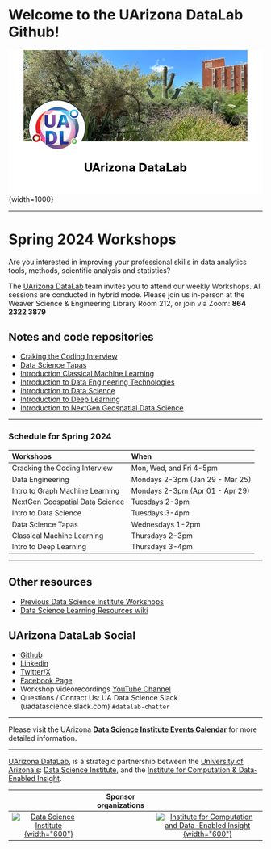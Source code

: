 # Welcome to the UArizona DataLab Github!

![UA DataLab](images/UADL_Composition.png){width=1000}

***

# Spring 2024 Workshops

Are you interested in improving your professional skills in data analytics tools, methods, scientific analysis and statistics?

The [UArizona DataLab](https://www.datascience.arizona.edu/education/uarizona-data-lab) team invites you to attend our weekly Workshops. All sessions are conducted in hybrid mode. Please join us in-person at the Weaver Science & Engineering Library Room 212, or join via Zoom: **864 2322 3879**


## Notes and code repositories  

* [Craking the Coding Interview](https://github.com/ua-datalab/cracking_the_coding_interview)
* [Data Science Tapas](https://github.com/ua-datalab/DataScienceTapas/wiki)
* [Introduction Classical Machine Learning](https://github.com/ua-datalab/MLWorkshops/wiki)
* [Introduction to Data Engineering Technologies](https://github.com/ua-datalab/DataEngineering/wiki)
* [Introduction to Data Science](https://github.com/ua-datalab/Workshops/wiki)
* [Introduction to Deep Learning](https://github.com/ua-datalab/DLWorkshops/wiki)
* [Introduction to NextGen Geospatial Data Science](https://github.com/ua-datalab/Geospatial_Workshops/wiki)


***

### Schedule for Spring 2024

| Workshops | When |
| :-- | :-- |
| Cracking the Coding Interview | Mon, Wed, and Fri 4-5pm | 
| Data Engineering | Mondays 2-3pm (Jan 29 - Mar 25) |
| Intro to Graph Machine Learning | Mondays 2-3pm (Apr 01 - Apr 29) |
| NextGen Geospatial Data Science | Tuesdays 2-3pm |
| Intro to Data Science | Tuesdays 3-4pm |
| Data Science Tapas | Wednesdays 1-2pm |
| Classical Machine Learning | Thursdays 2-3pm |
| Intro to Deep Learning | Thursdays 3-4pm |

***

## Other resources

* [Previous Data Science Institute Workshops](https://workshops-uad7.github.io/)
* [Data Science Learning Resources wiki](https://github.com/ua-data7/LearningResources/wiki)


## UArizona DataLab Social 

* [Github](https://github.com/ua-datalab)
* [Linkedin](https://www.linkedin.com/company/100483432/admin/feed/posts/)
* [Twitter/X](https://twitter.com/UArizonaDataLab)
* [Facebook Page](https://www.facebook.com/profile.php?id=61556132138807)
* Workshop videorecordings [YouTube Channel](https://www.youtube.com/@UArizonaDataLab)
* Questions / Contact Us: UA Data Science Slack (uadatascience.slack.com) `#datalab-chatter`

***

Please visit the UArizona [**Data Science Institute Events Calendar**](https://www.datascience.arizona.edu/calendar) for more detailed information.


***


[UArizona DataLab](https://www.datascience.arizona.edu/education/uarizona-data-lab), is a strategic partnership between the [University of Arizona's](https://www.arizona.edu/):  [Data Science Institute](https://www.datascience.arizona.edu/), and the
[Institute for Computation & Data-Enabled Insight](https://datainsight.arizona.edu/).


|  | Sponsor organizations | |
| :--: | :--: | :--: |
| [![Data Science Institute](https://datascience.arizona.edu/sites/default/files/Data%20Science%20Institute_Webheader%20%281%29.svg){width="600"}](https://datascience.arizona.edu) | | [![Institute for Computation and Data-Enabled Insight](https://datainsight.arizona.edu/sites/default/files/institute-for-comp-data-enabled-insight_web_0.svg){width="600"}](https://datainsight.arizona.edu/) |
